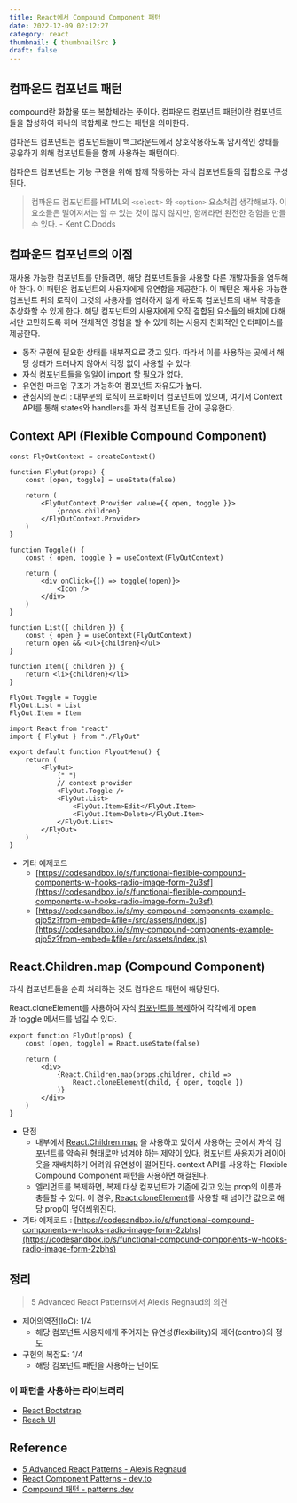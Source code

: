 ```yaml
---
title: React에서 Compound Component 패턴
date: 2022-12-09 02:12:27
category: react
thumbnail: { thumbnailSrc }
draft: false
---
```


## 컴파운드 컴포넌트 패턴

compound란 화합물 또는 복합체라는 뜻이다. 컴파운드 컴포넌트 패턴이란 컴포넌트들을 합성하여 하나의 복합체로 만드는 패턴을 의미한다.

컴파운드 컴포넌트는 컴포넌트들이 백그라운드에서 상호작용하도록 암시적인 상태를 공유하기 위해 컴포넌트들을 함께 사용하는 패턴이다.

컴파운드 컴포넌트는 기능 구현을 위해 함께 작동하는 자식 컴포넌트들의 집합으로 구성된다.

> 컴파운드 컴포넌트를 HTML의 `<select>` 와 `<option>` 요소처럼 생각해보자. 이 요소들은 떨어져서는 할 수 있는 것이 많지 않지만, 함께라면 완전한 경험을 만들 수 있다. - Kent C.Dodds

## 컴파운드 컴포넌트의 이점

재사용 가능한 컴포넌트를 만들려면, 해당 컴포넌트들을 사용할 다른 개발자들을 염두해야 한다. 이 패턴은 컴포넌트의 사용자에게 유연함을 제공한다. 이 패턴은 재사용 가능한 컴포넌트 뒤의 로직이 그것의 사용자를 염려하지 않게 하도록 컴포넌트의 내부 작동을 추상화할 수 있게 한다. 해당 컴포넌트의 사용자에게 오직 결합된 요소들의 배치에 대해서만 고민하도록 하며 전체적인 경험을 할 수 있게 하는 사용자 친화적인 인터페이스를 제공한다.

-   동작 구현에 필요한 상태를 내부적으로 갖고 있다. 따라서 이를 사용하는 곳에서 해당 상태가 드러나지 않아서 걱정 없이 사용할 수 있다.
-   자식 컴포넌트들을 일일이 import 할 필요가 없다.
-   유연한 마크업 구조가 가능하여 컴포넌트 자유도가 높다.
-   관심사의 분리 : 대부분의 로직이 프로바이더 컴포넌트에 있으며, 여기서 Context API를 통해 states와 handlers를 자식 컴포넌트들 간에 공유한다.

## Context API (Flexible Compound Component)

```tsx
const FlyOutContext = createContext()

function FlyOut(props) {
	const [open, toggle] = useState(false)

	return (
		<FlyOutContext.Provider value={{ open, toggle }}>
			{props.children}
		</FlyOutContext.Provider>
	)
}

function Toggle() {
	const { open, toggle } = useContext(FlyOutContext)

	return (
		<div onClick={() => toggle(!open)}>
			<Icon />
		</div>
	)
}

function List({ children }) {
	const { open } = useContext(FlyOutContext)
	return open && <ul>{children}</ul>
}

function Item({ children }) {
	return <li>{children}</li>
}

FlyOut.Toggle = Toggle
FlyOut.List = List
FlyOut.Item = Item
```

```tsx
import React from "react"
import { FlyOut } from "./FlyOut"

export default function FlyoutMenu() {
	return (
		<FlyOut>
			{" "}
			// context provider
			<FlyOut.Toggle />
			<FlyOut.List>
				<FlyOut.Item>Edit</FlyOut.Item>
				<FlyOut.Item>Delete</FlyOut.Item>
			</FlyOut.List>
		</FlyOut>
	)
}
```

-   기타 예제코드
    -   [https://codesandbox.io/s/functional-flexible-compound-components-w-hooks-radio-image-form-2u3sf](https://codesandbox.io/s/functional-flexible-compound-components-w-hooks-radio-image-form-2u3sf)
    -   [https://codesandbox.io/s/my-compound-components-example-qjp5z?from-embed=&file=/src/assets/index.js](https://codesandbox.io/s/my-compound-components-example-qjp5z?from-embed=&file=/src/assets/index.js)

## React.Children.map (Compound Component)

자식 컴포넌트들을 순회 처리하는 것도 컴파운드 패턴에 해당된다.

React.cloneElement를 사용하여 자식 [컴포넌트를 복제](https://www.notion.so/3244369eb03a4823ab67eb5584b2430e)하여 각각에게 open과 toggle 메서드를 넘길 수 있다.

```tsx
export function FlyOut(props) {
	const [open, toggle] = React.useState(false)

	return (
		<div>
			{React.Children.map(props.children, child =>
				React.cloneElement(child, { open, toggle })
			)}
		</div>
	)
}
```

-   단점
    -   내부에서 [React.Children.map](http://React.Children.map) 을 사용하고 있어서 사용하는 곳에서 자식 컴포넌트를 약속된 형태로만 넘겨야 하는 제약이 있다. 컴포넌트 사용자가 레이아웃을 재배치하기 어려워 유연성이 떨어진다. context API를 사용하는 Flexible Compound Component 패턴을 사용하면 해결된다.
    -   엘리먼트를 복제하면, 복제 대상 컴포넌트가 기존에 갖고 있는 prop의 이름과 충돌할 수 있다. 이 경우, [React.cloneElement](https://ko.reactjs.org/docs/react-api.html#cloneelement)를 사용할 때 넘어간 값으로 해당 prop이 덮어씌워진다.
-   기타 예제코드 : [https://codesandbox.io/s/functional-compound-components-w-hooks-radio-image-form-2zbhs](https://codesandbox.io/s/functional-compound-components-w-hooks-radio-image-form-2zbhs)

## 정리

> 5 Advanced React Patterns에서 Alexis Regnaud의 의견

-   제어의역전(IoC): 1/4
    -   해당 컴포넌트 사용자에게 주어지는 유연성(flexibility)와 제어(control)의 정도
-   구현의 복잡도: 1/4
    -   해당 컴포넌트 패턴을 사용하는 난이도

### 이 패턴을 사용하는 라이브러리

-   [React Bootstrap](https://react-bootstrap.github.io/components/dropdowns/)
-   [Reach UI](https://reach.tech/accordion/)

## Reference

-   [5 Advanced React Patterns - Alexis Regnaud](https://javascript.plainenglish.io/5-advanced-react-patterns-a6b7624267a6)
-   [React Component Patterns - dev.to](https://dev.to/alexi_be3/react-component-patterns-49ho#compound-components)
-   [Compound 패턴 - patterns.dev](https://patterns-dev-kr.github.io/design-patterns/compound-pattern/)
